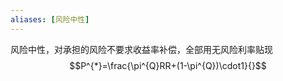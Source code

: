 ```yaml
---
aliases: [风险中性]
---
```

风险中性，对承担的风险不要求收益率补偿，全部用无风险利率贴现
$$P^{*}=\frac{\pi^{Q}RR+(1-\pi^{Q})\cdot1}{}$$